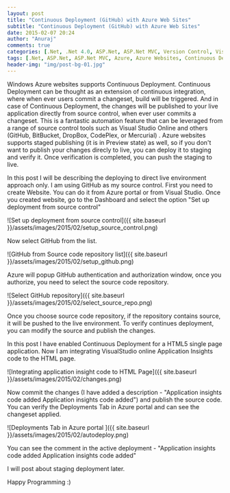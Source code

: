 ```yaml
---
layout: post
title: "Continuous Deployment (GitHub) with Azure Web Sites"
subtitle: "Continuous Deployment (GitHub) with Azure Web Sites"
date: 2015-02-07 20:24
author: "Anuraj"
comments: true
categories: [.Net, .Net 4.0, ASP.Net, ASP.Net MVC, Version Control, Visual Studio, Windows Azure]
tags: [.Net, ASP.Net, ASP.Net MVC, Azure, Azure Websites, Continuous Deployment]
header-img: "img/post-bg-01.jpg"
---
```

Windows Azure websites supports Continuous Deployment. Continuous Deployment can be thought as an extension of continuous integration, where when ever users commit a changeset, build will be triggered. And in case of Continuous Deployment, the changes will be published to your live application directly from source control, when ever user commits a changeset. This is a fantastic automation feature that can be leveraged from a range of source control tools such as Visual Studio Online and others (GitHub, BitBucket, DropBox, CodePlex, or Mercurial) . Azure websites supports staged publishing (it is in Preview state) as well, so if you don't want to publish your changes direcly to live, you can deploy it to staging and verify it. Once verification is completed, you can push the staging to live.

In this post I will be describing the deploying to direct live environment approach only. I am using GitHub as my source control. First you need to create Website. You can do it from Azure portal or from Visual Studio. Once you created website, go to the Dashboard and select the option "Set up deployment from source control"

![Set up deployment from source control]({{ site.baseurl }}/assets/images/2015/02/setup_source_control.png)

Now select GitHub from the list.

![GitHub from Source code repository list]({{ site.baseurl }}/assets/images/2015/02/setup_github.png)

Azure will popup GitHub authentication and authorization window, once you authorize, you need to select the source code repository.

![Select GitHub repository]({{ site.baseurl }}/assets/images/2015/02/select_source_repo.png)

Once you choose source code repository, if the repository contains source, it will be pushed to the live environment. To verify continues deployment, you can modify the source and publish the changes. 

In this post I have enabled Continuous Deployment for a HTML5 single page application. Now I am integrating VisualStudio online Application Insights code to the HTML page.

![Integrating application insight code to HTML Page]({{ site.baseurl }}/assets/images/2015/02/changes.png)

Now commit the changes (I have added a description - "Application insights code added Application insights code added")  and publish the source code. You can verify the Deployments Tab in Azure portal and can see the changeset applied.

![Deployments Tab in Azure portal ]({{ site.baseurl }}/assets/images/2015/02/autodeploy.png)

You can see the comment in the active deployment - "Application insights code added Application insights code added"

I will post about staging deployment later. 

Happy Programming :)
